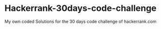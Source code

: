 # Hackerrank-30days-code-challenge
My own coded Solutions for the 30 days code challenge of hackerrank.com
